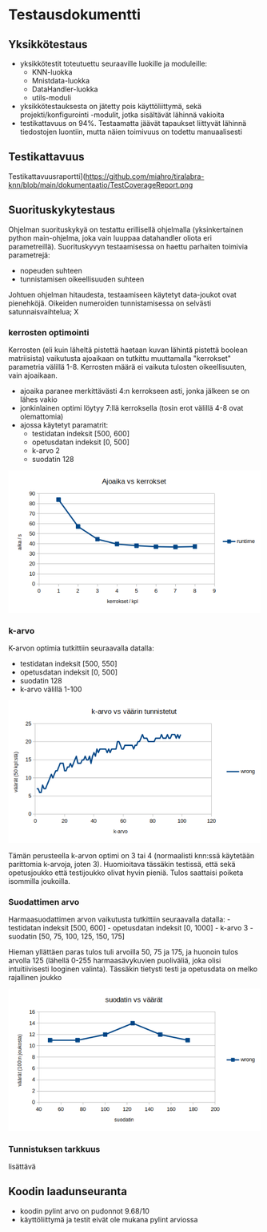 # Testausdokumentti

## Yksikkötestaus
- yksikkötestit toteutuettu seuraaville luokille ja moduleille:
    - KNN-luokka
    - Mnistdata-luokka
    - DataHandler-luokka
    - utils-moduli
- yksikkötestauksesta on jätetty pois käyttöliittymä, sekä projekti/konfigurointi -modulit, jotka sisältävät lähinnä vakioita
- testikattavuus on 94%. Testaamatta jäävät tapaukset liittyvät lähinnä tiedostojen luontiin, mutta näien toimivuus on todettu manuaalisesti


## Testikattavuus
Testikattavuusraportti](https://github.com/miahro/tiralabra-knn/blob/main/dokumentaatio/TestCoverageReport.png

## Suorituskykytestaus
Ohjelman suorituskykyä on testattu erillisellä ohjelmalla (yksinkertainen python main-ohjelma, joka vain luuppaa datahandler oliota eri parametreillä). Suorituskyvyn testaamisessa on haettu parhaiten toimivia parametrejä:
- nopeuden suhteen
- tunnistamisen oikeellisuuden suhteen

Johtuen ohjelman hitaudesta, testaamiseen käytetyt data-joukot ovat pienehköjä. Oikeiden numeroiden tunnistamisessa on selvästi satunnaisvaihtelua; X 

### kerrosten optimointi
Kerrosten (eli kuin läheltä pistettä haetaan kuvan lähintä pistettä boolean matriisista) vaikutusta ajoaikaan on tutkittu muuttamalla "kerrokset" parametria välillä 1-8. Kerrosten määrä ei vaikuta tulosten oikeellisuuten, vain ajoaikaan. 
- ajoaika paranee merkittävästi 4:n kerrokseen asti, jonka jälkeen se on lähes vakio
- jonkinlainen optimi löytyy 7:llä kerroksella (tosin erot välillä 4-8 ovat olemattomia)
- ajossa käytetyt paramatrit:
    - testidatan indeksit [500, 600]
    - opetusdatan indeksit [0, 500]
    - k-arvo 2
    - suodatin 128

![Ajoaka](https://github.com/miahro/tiralabra-knn/blob/main/dokumentaatio/kuvat/runtime_vs_layers.png)

### k-arvo
K-arvon optimia tutkittiin seuraavalla datalla:
- testidatan indeksit [500, 550]
- opetusdatan indeksit [0, 500]
- suodatin 128
- k-arvo välillä 1-100

![k-arvo](https://github.com/miahro/tiralabra-knn/blob/main/dokumentaatio/kuvat/k_value_vs_wrong.png)

Tämän perusteella k-arvon optimi on 3 tai 4 (normaalisti knn:ssä käytetään parittomia k-arvoja, joten 3). Huomioitava tässäkin testissä, että sekä opetusjoukko että testijoukko olivat hyvin pieniä. Tulos saattaisi poiketa isommilla joukoilla. 


### Suodattimen arvo
Harmaasuodattimen arvon vaikutusta tutkittiin seuraavalla datalla:
    - testidatan indeksit [500, 600]
    - opetusdatan indeksit [0, 1000]
    - k-arvo 3
    - suodatin [50, 75, 100, 125, 150, 175]

Hieman yllättäen paras tulos tuli arvoilla 50, 75 ja 175, ja huonoin tulos arvolla 125 (lähellä 0-255 harmaasävykuvien puoliväliä, joka olisi intuitiivisesti looginen valinta). Tässäkin tietysti testi ja opetusdata on melko rajallinen joukko

![suodatin](https://github.com/miahro/tiralabra-knn/blob/main/dokumentaatio/kuvat/filter_vs_wrong.png)

### Tunnistuksen tarkkuus
lisättävä

## Koodin laadunseuranta
- koodin pylint arvo on pudonnot 9.68/10
- käyttöliittymä ja testit eivät ole mukana pylint arviossa
